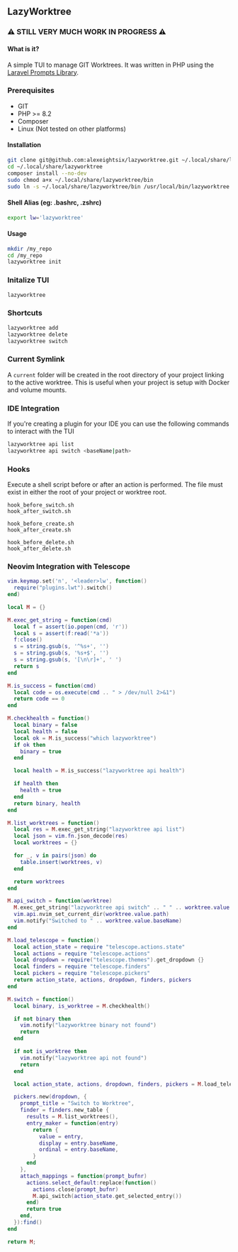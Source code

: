 ## LazyWorktree ##

###  ⚠️ STILL VERY MUCH WORK IN PROGRESS ⚠️ ###

#### What is it?
A simple TUI to manage GIT Worktrees. It was written in PHP using the [Laravel Prompts Library](https://github.com/laravel/prompts).

### Prerequisites
- GIT
- PHP >= 8.2
- Composer
- Linux (Not tested on other platforms)


#### Installation
``` bash
git clone git@github.com:alexeightsix/lazyworktree.git ~/.local/share/lazyworktree
cd ~/.local/share/lazyworktree
composer install --no-dev
sudo chmod a+x ~/.local/share/lazyworktree/bin
sudo ln -s ~/.local/share/lazyworktree/bin /usr/local/bin/lazyworktree
```

#### Shell Alias (eg: .bashrc, .zshrc)
``` bash
export lw='lazyworktree'
```

#### Usage
``` bash
mkdir /my_repo 
cd /my_repo
lazyworktree init
```

### Initalize TUI
``` bash
lazyworktree 
```

### Shortcuts
``` bash
lazyworktree add
lazyworktree delete
lazyworktree switch
```

### Current Symlink
A ```current``` folder will be created in the root directory of your project linking to the active worktree. This is useful when your project is setup with Docker and volume mounts.

### IDE Integration
If you're creating a plugin for your IDE you can use the following commands to interact with the TUI
``` bash
lazyworktree api list
lazyworktree api switch <baseName|path>
```

### Hooks 
Execute a shell script before or after an action is performed. The file must exist in either the root of your project or worktree root.
```
hook_before_switch.sh
hook_after_switch.sh

hook_before_create.sh
hook_after_create.sh

hook_before_delete.sh
hook_after_delete.sh
```

### Neovim Integration with Telescope
```lua
vim.keymap.set('n', '<leader>lw', function()
  require("plugins.lwt").switch()
end)
```

```lua 
local M = {}

M.exec_get_string = function(cmd)
  local f = assert(io.popen(cmd, 'r'))
  local s = assert(f:read('*a'))
  f:close()
  s = string.gsub(s, '^%s+', '')
  s = string.gsub(s, '%s+$', '')
  s = string.gsub(s, '[\n\r]+', ' ')
  return s
end

M.is_success = function(cmd)
  local code = os.execute(cmd .. " > /dev/null 2>&1")
  return code == 0
end

M.checkhealth = function()
  local binary = false
  local health = false
  local ok = M.is_success("which lazyworktree")
  if ok then
    binary = true
  end

  local health = M.is_success("lazyworktree api health")

  if health then
    health = true
  end
  return binary, health
end

M.list_worktrees = function()
  local res = M.exec_get_string("lazyworktree api list")
  local json = vim.fn.json_decode(res)
  local worktrees = {}

  for _, v in pairs(json) do
    table.insert(worktrees, v)
  end

  return worktrees
end

M.api_switch = function(worktree)
  M.exec_get_string("lazyworktree api switch" .. " " .. worktree.value.path)
  vim.api.nvim_set_current_dir(worktree.value.path)
  vim.notify("Switched to " .. worktree.value.baseName)
end

M.load_telescope = function()
  local action_state = require "telescope.actions.state"
  local actions = require "telescope.actions"
  local dropdown = require("telescope.themes").get_dropdown {}
  local finders = require "telescope.finders"
  local pickers = require "telescope.pickers"
  return action_state, actions, dropdown, finders, pickers
end

M.switch = function()
  local binary, is_worktree = M.checkhealth()

  if not binary then
    vim.notify("lazyworktree binary not found")
    return
  end

  if not is_worktree then
    vim.notify("lazyworktree api not found")
    return
  end

  local action_state, actions, dropdown, finders, pickers = M.load_telescope()

  pickers.new(dropdown, {
    prompt_title = "Switch to Worktree",
    finder = finders.new_table {
      results = M.list_worktrees(),
      entry_maker = function(entry)
        return {
          value = entry,
          display = entry.baseName,
          ordinal = entry.baseName,
        }
      end
    },
    attach_mappings = function(prompt_bufnr)
      actions.select_default:replace(function()
        actions.close(prompt_bufnr)
        M.api_switch(action_state.get_selected_entry())
      end)
      return true
    end,
  }):find()
end

return M;
```
